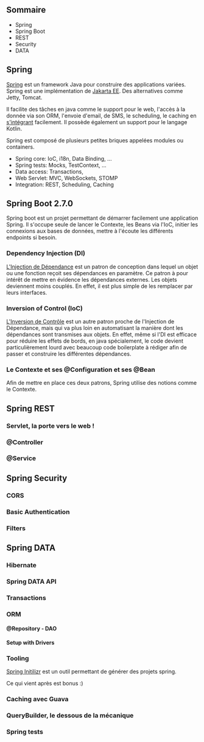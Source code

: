 ## Sommaire

- Spring
- Spring Boot
- REST
- Security
- DATA

## Spring

[Spring](https://spring.io/projects/spring-framework) est un framework Java pour construire des applications variées.
Spring est une implémentation de [Jakarta EE](https://jakarta.ee/). Des alternatives comme Jetty, Tomcat.

Il facilite des tâches en java comme le support pour le web, l'accès à la donnée via son ORM, l'envoie d'email, de SMS,
le scheduling, le caching
en [s'intégrant](https://docs.spring.io/spring-framework/docs/current/reference/html/integration.html) facilement.
Il possède également un support pour le langage Kotlin.

Spring est composé de plusieurs petites briques appelées modules ou containers.

- Spring core: IoC, i18n, Data Binding, ...
- Spring tests: Mocks, TestContext, ...
- Data access: Transactions,
- Web Servlet: MVC, WebSockets, STOMP
- Integration: REST, Scheduling, Caching

## Spring Boot 2.7.0

Spring boot est un projet permettant de démarrer facilement une application Spring. Il s'occupe seule de lancer le
Contexte, les Beans via l'IoC, initier les connexions aux bases de données, mettre à l'écoute les différents endpoints
si besoin.

### Dependency Injection (DI)

[L'Injection de Dépendance](https://en.wikipedia.org/wiki/Dependency_injection) est un patron de conception dans lequel
un objet ou une fonction reçoit ses dépendances en paramètre. Ce patron à pour intérêt de mettre en évidence les
dépendances externes. Les objets deviennent moins couplés. En effet, il est plus simple de les remplacer par leurs
interfaces.

### Inversion of Control (IoC)

[L'Inversion de Contrôle](https://en.wikipedia.org/wiki/Inversion_of_control) est un autre patron proche de l'Injection
de Dépendance, mais qui va plus loin en automatisant la manière dont les dépendances sont transmises aux objets. En
effet, même si l'DI est efficace pour réduire les effets de bords, en java spécialement, le code devient
particulièrement lourd avec beaucoup code boilerplate à rédiger afin de passer et construire les différentes
dépendances.

### Le Contexte et ses @Configuration et ses @Bean

Afin de mettre en place ces deux patrons, Spring utilise des notions comme le Contexte.

## Spring REST

### Servlet, la porte vers le web !

### @Controller

### @Service

## Spring Security

### CORS

### Basic Authentication

### Filters

## Spring DATA

### Hibernate

### Spring DATA API

### Transactions

### ORM

#### @Repository - DAO

#### Setup with Drivers

### Tooling

[Spring Initilizr](https://start.spring.io/) est un outil permettant de générer des projets spring.

Ce qui vient après est bonus :)

### Caching avec Guava

### QueryBuilder, le dessous de la mécanique

### Spring tests
